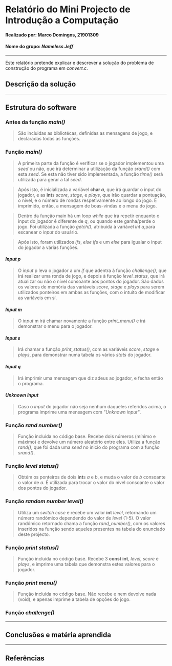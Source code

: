 # Relatório do Mini Projecto de Introdução a Computação
#### Realizado por: Marco Domingos, 21901309
#### Nome do grupo: *Nameless Jeff*
---
Este relatório pretende explicar e descrever a solução do problema de construção do programa em *convert.c*. 

## Descrição da solução

---

## Estrutura do software

### **Antes da função _main()_**
> São incluidas as bibliotécas, definidas as mensagens de jogo, e declaradas todas as funções.

### **Função _main()_**
> A primeira parte da função é verificar se o jogador implementou uma *seed* ou não, que irá determinar a utilização da função *srand()* com esta *seed*. Se esta não tiver sido implementada, a função *time()* será utilizada para gerar a tal *seed*.

> Após isto, é inicializada a variável **char _a_**, que irá guardar o input do jogador, e as **int**s *score*, *stage*, e *plays*, que irão quardar a pontuação, o nível, e o número de rondas respetivamente ao longo do jogo.
É imprimido, então, a mensagem de boas-vindas e o menu do jogo.

> Dentro da função main há um loop *while* que irá repetir enquanto o input do jogador é diferente de *q*, ou quando este ganha/perde o jogo. Foi utilizada a função *getch()*, atribuida à variável *int a*,para escanear o *input* do usuário.

> Após isto, foram utilizados *if*s, *else if*s e um *else* para igualar o input do jogador a várias funções.

#### *_Input_ p*
> O *input* p leva o jogador a um *if* que adentra à função *challenge()*, que irá realizar uma ronda de jogo, e depois à função *level_status*, que irá atualizar ou não o nível consoante aos pontos do jogador. São dados os valores de memória das variáveis *score*, *stage* e *plays* para serem utilizados ponteiros em ambas as funções, com o intuito de modificar as variáveis em sí.

#### *_Input_ m*
> O *input* m irá chamar novamente a função *print_menu()* e irá demonstrar o menu para o jogador.

#### *_Input_ s*
> Irá chamar a função *print_status()*, com as variáveis *score*, *stage* e *plays*, para demonstrar numa tabela os vários *stats* do jogador.

#### *_Input_ q*
> Irá imprimir uma mensagem que diz adeus ao jogador, e fecha então o programa.

#### *_Unknown Input_*
> Caso o *input* do jogador não seja nenhum daqueles referidos acima, o programa imprime uma mensagem com *"Unknown input"*.

### **Função _rand number()_**
> Função incluida no código base. Recebe dois números (mínimo e máximo) e devolve um número aleatório entre eles. Utiliza a função *rand()*, que foi dada uma *seed* no inicio do programa com a função *srand()*.

### **Função _level status()_**
> Obtém os ponteiros de dois **int**s *a* e *b*, e muda o valor de *b* consoante o valor de *a*. É utilizada para trocar o valor do nível consoante o valor dos pontos do jogador.

### **Função _random number level()_**
> Utiliza um *switch case* e recebe um valor **int** *level*, retornando um número randómico dependendo do valor de *level* (1-5). O valor randómico retornado chama a função *rand_number()*, com os valores inseridos na função sendo aqueles presentes na tabela do enunciado deste projecto.

### **Função _print status()_**
> Função incluida no código base. Recebe 3 **const int**, *level*, *score* e *plays*, e imprime uma tabela que demonstra estes valores para o jogador.

### **Função _print menu()_**
> Função incluida no código base. Não recebe e nem devolve nada (void), e apenas imprime a tabela de opções do jogo.

### **Função _challenge()_**

---

## Conclusões e matéria aprendida

---

## Referências

